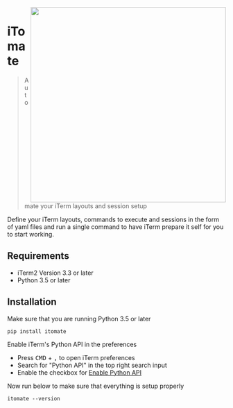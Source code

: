 <img width="450px" align="right" src="https://i.imgur.com/xHH6Ffr.png" />

# iTomate
> Automate your iTerm layouts and session setup

Define your iTerm layouts, commands to execute and sessions in the form of yaml files and run a single command to have iTerm prepare it self for you to start working.

## Requirements

* iTerm2 Version 3.3 or later
* Python 3.5 or later

## Installation

Make sure that you are running Python 3.5 or later

```shell
pip install itomate
```

Enable iTerm's Python API in the preferences

* Press <kbd>CMD</kbd> + <kbd>,</kbd> to open iTerm preferences
* Search for "Python API" in the top right search input
* Enable the checkbox for [Enable Python API](https://i.imgur.com/RVLW6eD.png)

Now run below to make sure that everything is setup properly

```shell
itomate --version
```
